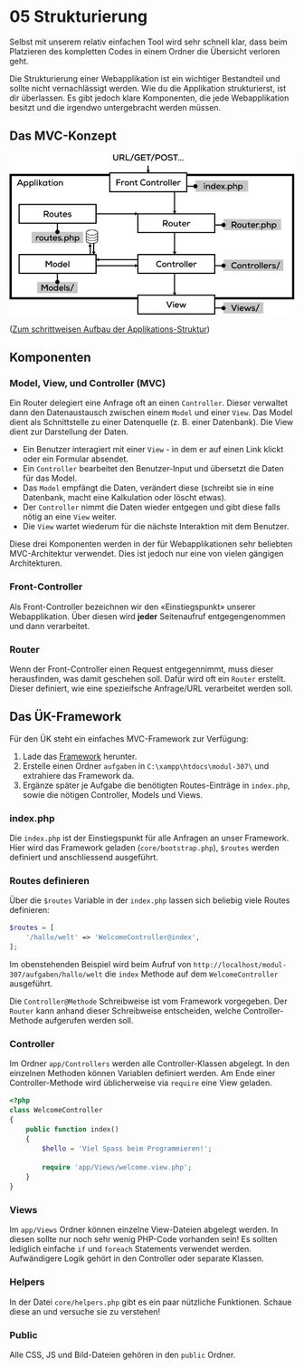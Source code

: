 # 05 Strukturierung

Selbst mit unserem relativ einfachen Tool wird sehr schnell klar, dass beim Platzieren des kompletten Codes in einem Ordner die Übersicht verloren geht.

Die Strukturierung einer Webapplikation ist ein wichtiger Bestandteil und sollte nicht vernachlässigt werden. Wie du die Applikation strukturierst, ist dir überlassen. Es gibt jedoch klare Komponenten, die jede Webapplikation besitzt und die irgendwo untergebracht werden müssen.

## Das MVC-Konzept

![Szene 1](../../.gitbook/assets/09.jpg)

\([Zum schrittweisen Aufbau der Applikations-Struktur](res.md)\)

## Komponenten

### Model, View, und Controller \(MVC\)

Ein Router delegiert eine Anfrage oft an einen `Controller`. Dieser verwaltet dann den Datenaustausch zwischen einem `Model` und einer `View`. Das Model dient als Schnittstelle zu einer Datenquelle \(z. B. einer Datenbank\). Die View dient zur Darstellung der Daten.

* Ein Benutzer interagiert mit einer `View` - in dem er auf einen Link klickt oder ein Formular absendet.
* Ein `Controller` bearbeitet den Benutzer-Input und übersetzt die Daten für das Model.
* Das `Model` empfängt die Daten, verändert diese \(schreibt sie in eine Datenbank, macht eine Kalkulation oder löscht etwas\).
* Der `Controller` nimmt die Daten wieder entgegen und gibt diese falls nötig an eine `View` weiter.
* Die `View` wartet wiederum für die nächste Interaktion mit dem Benutzer.

Diese drei Komponenten werden in der für Webapplikationen sehr beliebten MVC-Architektur verwendet. Dies ist jedoch nur eine von vielen gängigen Architekturen.

### Front-Controller

Als Front-Controller bezeichnen wir den «Einstiegspunkt» unserer Webapplikation. Über diesen wird **jeder** Seitenaufruf entgegengenommen und dann verarbeitet.

### Router

Wenn der Front-Controller einen Request entgegennimmt, muss dieser herausfinden, was damit geschehen soll. Dafür wird oft ein `Router` erstellt. Dieser definiert, wie eine spezieifsche Anfrage/URL verarbeitet werden soll.

## Das ÜK-Framework

Für den ÜK steht ein einfaches MVC-Framework zur Verfügung: 

1. Lade das [Framework](https://github.com/IctBerufsbildungZentralschweiz/modul-307/raw/master/.source/_Framework.zip) herunter.
2. Erstelle einen Ordner `aufgaben` in `C:\xampp\htdocs\modul-307\` und extrahiere das Framework da. 
3. Ergänze später je Aufgabe die benötigten Routes-Einträge in `index.php`, sowie die nötigen Controller, Models und Views. 

### index.php

Die `index.php` ist der Einstiegspunkt für alle Anfragen an unser Framework. Hier wird das Framework geladen \(`core/bootstrap.php`\), `$routes` werden definiert und anschliessend ausgeführt.

### Routes definieren

Über die `$routes` Variable in der `index.php` lassen sich beliebig viele Routes definieren:

```php
$routes = [
    '/hallo/welt' => 'WelcomeController@index',
];
```

Im obenstehenden Beispiel wird beim Aufruf von `http://localhost/modul-307/aufgaben/hallo/welt` die `index` Methode auf dem `WelcomeController` ausgeführt.

Die `Controller@Methode` Schreibweise ist vom Framework vorgegeben. Der `Router` kann anhand dieser Schreibweise entscheiden, welche Controller-Methode aufgerufen werden soll.

### Controller

Im Ordner `app/Controllers` werden alle Controller-Klassen abgelegt. In den einzelnen Methoden können Variablen definiert werden. Am Ende einer Controller-Methode wird üblicherweise via `require` eine View geladen.

```php
<?php
class WelcomeController
{
    public function index()
    {
        $hello = 'Viel Spass beim Programmieren!';

        require 'app/Views/welcome.view.php';
    }
}
```

### Views

Im `app/Views` Ordner können einzelne View-Dateien abgelegt werden. In diesen sollte nur noch sehr wenig PHP-Code vorhanden sein! Es sollten lediglich einfache `if` und `foreach` Statements verwendet werden. Aufwändigere Logik gehört in den Controller oder separate Klassen.

### Helpers

In der Datei `core/helpers.php` gibt es ein paar nützliche Funktionen. Schaue diese an und versuche sie zu verstehen!

### Public

Alle CSS, JS und Bild-Dateien gehören in den `public` Ordner.

